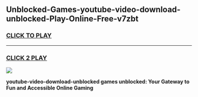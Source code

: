 
## Unblocked-Games-youtube-video-download-unblocked-Play-Online-Free-v7zbt
<h3>
<a href="https://premium76.site?title=youtube-video-download-unblocked&ref=26A">CLICK TO PLAY</a></h3>
<hr>

<h3>
<a href="https://premium76.site?title=youtube-video-download-unblocked&ref=26A">CLICK 2 PLAY</a>
  
</h3>

<a href="https://premium76.site?title=youtube-video-download-unblocked&ref=26A"><img src="https://clearcache.store/games.png"></a>


**youtube-video-download-unblocked games unblocked: Your Gateway to Fun and Accessible Online Gaming**
